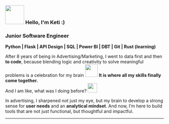 ### <img src="https://i.ibb.co/svs8g4fs/20250703-1541-Cozy-Pixel-Character-remix-01jz81c9fvep0b05k6zr8ftsdh.png" width="60" /> Hello, I'm Keti :)

### Junior Software Engineer
**Python | Flask | API Design | SQL | Power BI | DBT | Git | Rust (learning)**

After 8 years of being in Advertising/Marketing, I went to data first and then **to code**, because blending logic and creativity to solve meaningful problems is a celebration for my brain <img src="https://media0.giphy.com/media/v1.Y2lkPTc5MGI3NjExem1zaDI5MHozaHpjaWE2ZDVreGVjbGY0YjFheTVpZWp1MW56aml0cSZlcD12MV9pbnRlcm5hbF9naWZfYnlfaWQmY3Q9Zw/kaEPzm3xgCf1SpURYw/giphy.gif" width="40" /> 
**It is where all my skills finally come together.**   
And I am like, what was I doing before? <img src="https://media.giphy.com/media/v1.Y2lkPWVjZjA1ZTQ3MThmamp5bTl4OHNyOHZjZzJ6NWJqdDZpMDB4ZHhzZGZvcHI0eWVrbiZlcD12MV9naWZzX3NlYXJjaCZjdD1n/D7epu1GvxST6H43HNp/giphy.gif" width="30" />

<!--
**KateKetKetiKat/KateKetKetiKat** is a ✨ _special_ ✨ repository because its `README.md` (this file) appears on your GitHub profile.
-->

In advertising, I sharpened not just my eye, but my brain to develop a strong sense for **user needs** and an **analytical mindset**.
And now, I’m here to build tools that are not just functional, but thoughtful and impactful.

---
